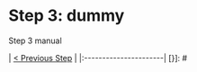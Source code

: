 # Step 3: dummy

Step 3 manual

[{]: <helper> (nav_step)
| [< Previous Step](step2.md) |
|:----------------------|
[}]: #